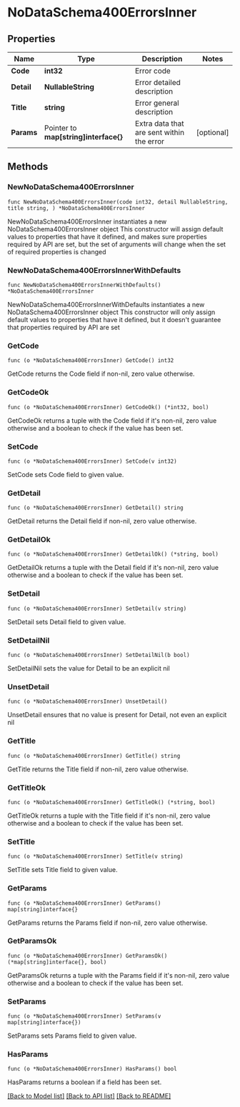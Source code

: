 # NoDataSchema400ErrorsInner

## Properties

Name | Type | Description | Notes
------------ | ------------- | ------------- | -------------
**Code** | **int32** | Error code | 
**Detail** | **NullableString** | Error detailed description | 
**Title** | **string** | Error general description | 
**Params** | Pointer to **map[string]interface{}** | Extra data that are sent within the error | [optional] 

## Methods

### NewNoDataSchema400ErrorsInner

`func NewNoDataSchema400ErrorsInner(code int32, detail NullableString, title string, ) *NoDataSchema400ErrorsInner`

NewNoDataSchema400ErrorsInner instantiates a new NoDataSchema400ErrorsInner object
This constructor will assign default values to properties that have it defined,
and makes sure properties required by API are set, but the set of arguments
will change when the set of required properties is changed

### NewNoDataSchema400ErrorsInnerWithDefaults

`func NewNoDataSchema400ErrorsInnerWithDefaults() *NoDataSchema400ErrorsInner`

NewNoDataSchema400ErrorsInnerWithDefaults instantiates a new NoDataSchema400ErrorsInner object
This constructor will only assign default values to properties that have it defined,
but it doesn't guarantee that properties required by API are set

### GetCode

`func (o *NoDataSchema400ErrorsInner) GetCode() int32`

GetCode returns the Code field if non-nil, zero value otherwise.

### GetCodeOk

`func (o *NoDataSchema400ErrorsInner) GetCodeOk() (*int32, bool)`

GetCodeOk returns a tuple with the Code field if it's non-nil, zero value otherwise
and a boolean to check if the value has been set.

### SetCode

`func (o *NoDataSchema400ErrorsInner) SetCode(v int32)`

SetCode sets Code field to given value.


### GetDetail

`func (o *NoDataSchema400ErrorsInner) GetDetail() string`

GetDetail returns the Detail field if non-nil, zero value otherwise.

### GetDetailOk

`func (o *NoDataSchema400ErrorsInner) GetDetailOk() (*string, bool)`

GetDetailOk returns a tuple with the Detail field if it's non-nil, zero value otherwise
and a boolean to check if the value has been set.

### SetDetail

`func (o *NoDataSchema400ErrorsInner) SetDetail(v string)`

SetDetail sets Detail field to given value.


### SetDetailNil

`func (o *NoDataSchema400ErrorsInner) SetDetailNil(b bool)`

 SetDetailNil sets the value for Detail to be an explicit nil

### UnsetDetail
`func (o *NoDataSchema400ErrorsInner) UnsetDetail()`

UnsetDetail ensures that no value is present for Detail, not even an explicit nil
### GetTitle

`func (o *NoDataSchema400ErrorsInner) GetTitle() string`

GetTitle returns the Title field if non-nil, zero value otherwise.

### GetTitleOk

`func (o *NoDataSchema400ErrorsInner) GetTitleOk() (*string, bool)`

GetTitleOk returns a tuple with the Title field if it's non-nil, zero value otherwise
and a boolean to check if the value has been set.

### SetTitle

`func (o *NoDataSchema400ErrorsInner) SetTitle(v string)`

SetTitle sets Title field to given value.


### GetParams

`func (o *NoDataSchema400ErrorsInner) GetParams() map[string]interface{}`

GetParams returns the Params field if non-nil, zero value otherwise.

### GetParamsOk

`func (o *NoDataSchema400ErrorsInner) GetParamsOk() (*map[string]interface{}, bool)`

GetParamsOk returns a tuple with the Params field if it's non-nil, zero value otherwise
and a boolean to check if the value has been set.

### SetParams

`func (o *NoDataSchema400ErrorsInner) SetParams(v map[string]interface{})`

SetParams sets Params field to given value.

### HasParams

`func (o *NoDataSchema400ErrorsInner) HasParams() bool`

HasParams returns a boolean if a field has been set.


[[Back to Model list]](../README.md#documentation-for-models) [[Back to API list]](../README.md#documentation-for-api-endpoints) [[Back to README]](../README.md)


